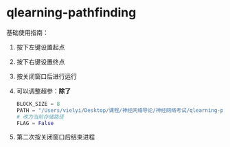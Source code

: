# qlearning-pathfinding
基础使用指南：

1. 按下左键设置起点

2. 按下右键设置终点

3. 按关闭窗口后进行运行

4. 可以调整超参：**除了**

   ```python
   BLOCK_SIZE = 8
   PATH = "/Users/vielyi/Desktop/课程/神经网络导论/神经网络考试/qlearning-pathfinding/maze.jpg"
   # 改为当前存储路径
   FLAG = False
   ```

5. 第二次按关闭窗口后结束进程
